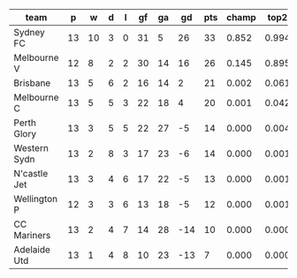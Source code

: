 |     team     | p  | w  | d | l | gf | ga | gd  | pts | champ | top2  | top3  | top4  |  5-7  | bot4  | bot3  | bot2  |
|--------------|----|----|---|---|----|----|-----|-----|-------|-------|-------|-------|-------|-------|-------|-------|
| Sydney FC    | 13 | 10 | 3 | 0 | 31 |  5 |  26 |  33 | 0.852 | 0.994 | 1.000 | 1.000 | 0.000 | 0.000 | 0.000 | 0.000|
| Melbourne V  | 12 |  8 | 2 | 2 | 30 | 14 |  16 |  26 | 0.145 | 0.895 | 0.979 | 0.997 | 0.004 | 0.000 | 0.000 | 0.000|
| Brisbane     | 13 |  5 | 6 | 2 | 16 | 14 |   2 |  21 | 0.002 | 0.061 | 0.467 | 0.784 | 0.207 | 0.034 | 0.010 | 0.002|
| Melbourne C  | 13 |  5 | 5 | 3 | 22 | 18 |   4 |  20 | 0.001 | 0.042 | 0.423 | 0.761 | 0.226 | 0.042 | 0.014 | 0.003|
| Perth Glory  | 13 |  3 | 5 | 5 | 22 | 27 |  -5 |  14 | 0.000 | 0.004 | 0.051 | 0.171 | 0.617 | 0.380 | 0.212 | 0.090|
| Western Sydn | 13 |  2 | 8 | 3 | 17 | 23 |  -6 |  14 | 0.000 | 0.001 | 0.028 | 0.101 | 0.579 | 0.515 | 0.320 | 0.146|
| N'castle Jet | 13 |  3 | 4 | 6 | 17 | 22 |  -5 |  13 | 0.000 | 0.001 | 0.028 | 0.093 | 0.560 | 0.553 | 0.347 | 0.166|
| Wellington P | 12 |  3 | 3 | 6 | 13 | 18 |  -5 |  12 | 0.000 | 0.001 | 0.022 | 0.085 | 0.537 | 0.597 | 0.378 | 0.179|
| CC Mariners  | 13 |  2 | 4 | 7 | 14 | 28 | -14 |  10 | 0.000 | 0.000 | 0.001 | 0.006 | 0.169 | 0.922 | 0.826 | 0.647|
| Adelaide Utd | 13 |  1 | 4 | 8 | 10 | 23 | -13 |   7 | 0.000 | 0.000 | 0.001 | 0.004 | 0.102 | 0.957 | 0.894 | 0.768|
